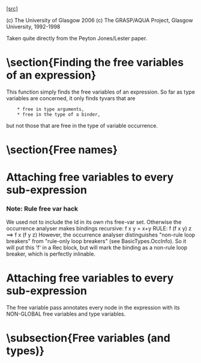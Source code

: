 [[src]](https://github.com/ghc/ghc/tree/master/compiler/coreSyn/CoreFVs.hs)

(c) The University of Glasgow 2006
(c) The GRASP/AQUA Project, Glasgow University, 1992-1998

Taken quite directly from the Peyton Jones/Lester paper.


# \section{Finding the free variables of an expression}


This function simply finds the free variables of an expression.
So far as type variables are concerned, it only finds tyvars that are

        * free in type arguments,
        * free in the type of a binder,

but not those that are free in the type of variable occurrence.


# \section{Free names}


# 

# 

# Attaching free variables to every sub-expression

### Note: Rule free var hack

We used not to include the Id in its own rhs free-var set.
Otherwise the occurrence analyser makes bindings recursive:
        f x y = x+y
        RULE:  f (f x y) z  ==>  f x (f y z)
However, the occurrence analyser distinguishes "non-rule loop breakers"
from "rule-only loop breakers" (see BasicTypes.OccInfo).  So it will
put this 'f' in a Rec block, but will mark the binding as a non-rule loop
breaker, which is perfectly inlinable.


# Attaching free variables to every sub-expression

The free variable pass annotates every node in the expression with its
NON-GLOBAL free variables and type variables.


# \subsection{Free variables (and types)}
